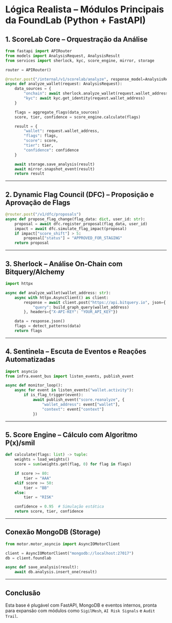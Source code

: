 # Lógica Realista – Módulos Principais da FoundLab (Python + FastAPI)

## 1. ScoreLab Core – Orquestração da Análise

```python
from fastapi import APIRouter
from models import AnalysisRequest, AnalysisResult
from services import sherlock, kyc, score_engine, mirror, storage

router = APIRouter()

@router.post("/internal/v1/scorelab/analyze", response_model=AnalysisResult)
async def analyze_wallet(request: AnalysisRequest):
    data_sources = {
        "onchain": await sherlock.analyze_wallet(request.wallet_address),
        "kyc": await kyc.get_identity(request.wallet_address)
    }

    flags = aggregate_flags(data_sources)
    score, tier, confidence = score_engine.calculate(flags)

    result = {
        "wallet": request.wallet_address,
        "flags": flags,
        "score": score,
        "tier": tier,
        "confidence": confidence
    }

    await storage.save_analysis(result)
    await mirror.snapshot_event(result)
    return result
```

---

## 2. Dynamic Flag Council (DFC) – Proposição e Aprovação de Flags

```python
@router.post("/v1/dfc/proposals")
async def propose_flag_change(flag_data: dict, user_id: str):
    proposal = await dfc.register_proposal(flag_data, user_id)
    impact = await dfc.simulate_flag_impact(proposal)
    if impact["score_shift"] > 5:
        proposal["status"] = "APPROVED_FOR_STAGING"
    return proposal
```

---

## 3. Sherlock – Análise On-Chain com Bitquery/Alchemy

```python
import httpx

async def analyze_wallet(wallet_address: str):
    async with httpx.AsyncClient() as client:
        response = await client.post("https://api.bitquery.io", json={
            "query": build_graph_query(wallet_address)
        }, headers={"X-API-KEY": "YOUR_API_KEY"})

    data = response.json()
    flags = detect_patterns(data)
    return flags
```

---

## 4. Sentinela – Escuta de Eventos e Reações Automatizadas

```python
import asyncio
from infra.event_bus import listen_events, publish_event

async def monitor_loop():
    async for event in listen_events("wallet.activity"):
        if is_flag_trigger(event):
            await publish_event("score.reanalyze", {
                "wallet_address": event["wallet"],
                "context": event["context"]
            })
```

---

## 5. Score Engine – Cálculo com Algoritmo P(x)/smil

```python
def calculate(flags: list) -> tuple:
    weights = load_weights()
    score = sum(weights.get(flag, 0) for flag in flags)

    if score >= 80:
        tier = "AAA"
    elif score >= 50:
        tier = "BB"
    else:
        tier = "RISK"

    confidence = 0.95  # Simulação estática
    return score, tier, confidence
```

---

## Conexão MongoDB (Storage)

```python
from motor.motor_asyncio import AsyncIOMotorClient

client = AsyncIOMotorClient("mongodb://localhost:27017")
db = client.foundlab

async def save_analysis(result):
    await db.analysis.insert_one(result)
```

---

## Conclusão

Esta base é plugável com FastAPI, MongoDB e eventos internos, pronta para expansão com módulos como `SigilMesh`, `AI Risk Signals` e `Audit Trail`.
